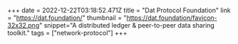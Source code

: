 +++
date = 2022-12-22T03:18:52.471Z
title = "Dat Protocol Foundation"
link = "https://dat.foundation/"
thumbnail = "https://dat.foundation/favicon-32x32.png"
snippet="A distributed ledger & peer-to-peer data sharing toolkit."
tags = ["network-protocol"]
+++
